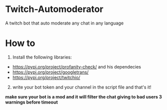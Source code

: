 # Twitch-Automoderator
A twitch bot that auto moderate any chat in any language
# How to
1) Install the following libraries:
- https://pypi.org/project/profanity-check/ and his dependecies
- https://pypi.org/project/googletrans/
- https://pypi.org/project/twitchio/
2) write your bot token and your channel in the script file and that's it! 

**make sure your bot is a mod and it will filter the chat giving to bad users 3 warnings before timeout**
